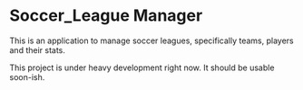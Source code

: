 # Soccer_League Manager

This is an application to manage soccer leagues, specifically teams, players and their stats.

This project is under heavy development right now. It should be usable soon-ish. 
